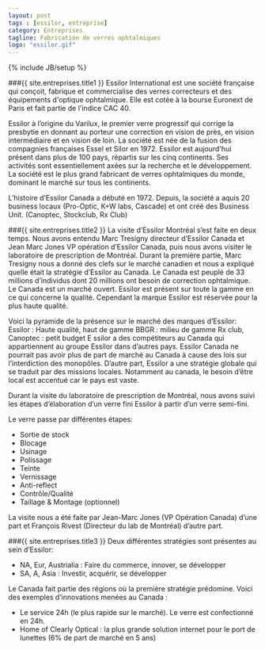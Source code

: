 ```yaml
---
layout: post
tags : [essilor, entreprise]
category: Entreprises
tagline: Fabrication de verres ophtalmiques
logo: "essilor.gif"
---
```

{% include JB/setup %}

###{{ site.entreprises.title1 }}
Essilor International est une société française qui conçoit, fabrique et commercialise des verres correcteurs et des équipements d'optique ophtalmique. Elle est cotée à la bourse Euronext de Paris et fait partie de l'indice CAC 40.

Essilor à l’origine du Varilux, le premier verre progressif qui corrige la presbytie en donnant au porteur une correction en vision de près, en vision intermédiaire et en vision de loin. La société est née de la fusion des compagnies françaises Essel et Silor en 1972. Essilor est aujourd'hui présent dans plus de 100 pays, répartis sur les cinq continents. Ses activités sont essentiellement axées sur la recherche et le développement. La société est le plus grand fabricant de verres ophtalmiques du monde, dominant le marché sur tous les continents.

L’histoire d’Essilor Canada a débuté en 1972. Depuis, la société a aquis 20 business locaux (Pro-Optic, K+W labs, Cascade) et ont créé des Business Unit. (Canoptec, Stockclub, Rx Club)

###{{ site.entreprises.title2 }}
La visite d’Essilor Montréal s’est faite en deux temps. Nous avons entendu Marc Tresigny directeur d’Essilor Canada et Jean Marc Jones VP opération d’Essilor Canada, puis nous avons visiter le laboratoire de prescription de Montréal.
Durant la première partie, Marc Tresigny nous a donné des clefs sur le marché canadien et nous a expliqué quelle était la stratégie d’Essilor au Canada.
Le Canada est peuplé de 33 millions d’individus dont 20 millions ont besoin de correction ophtalmique. Le Canada est un marché ouvert.
Essilor est présent sur toute la gamme en ce qui concerne la qualité. Cependant la marque Essilor est réservée pour la plus haute qualité.

Voici la pyramide de la présence sur le marché des marques d’Essilor:
Essilor : Haute qualité, haut de gamme
BBGR : milieu de gamme
Rx club, Canoptec : petit budget
E
ssilor a des compétiteurs au Canada qui appartiennent au groupe Essilor dans d’autres pays. Essilor Canada ne pourrait pas avoir plus de part de marché au Canada à cause des lois sur l’interdiction des monopôles. D’autre part, Essilor a une stratégie globale qui se traduit par des missions locales. Notamment au canada, le besoin d’être local est accentué car le pays est vaste.

Durant la visite du laboratoire de prescription de Montréal, nous avons suivi les étapes d’élaboration d’un verre fini Essilor à partir d’un verre semi-fini.

Le verre passe par différentes étapes:
- Sortie de stock
- Blocage
- Usinage
- Polissage
- Teinte
- Vernissage
- Anti-reflect
- Contrôle/Qualité
- Taillage & Montage (optionnel)

La visite nous a été faite par Jean-Marc Jones (VP Opération Canada) d’une part et François Rivest (Directeur du lab de Montréal) d’autre part.


###{{ site.entreprises.title3 }}
Deux différentes stratégies sont présentes au sein d’Essilor:
- NA, Eur, Austrialia : Faire du commerce, innover, se développer
- SA, A, Asia : Investir, acquérir, se développer

Le Canada fait partie des régions où la première stratégie prédomine.
Voici des exemples d’innovations menées au Canada :
- Le service 24h (le plus rapide sur le marché). Le verre est confectionné en 24h.
- Home of Clearly Optical : la plus grande solution internet pour le port de lunettes (6% de part de marché en 5 ans)